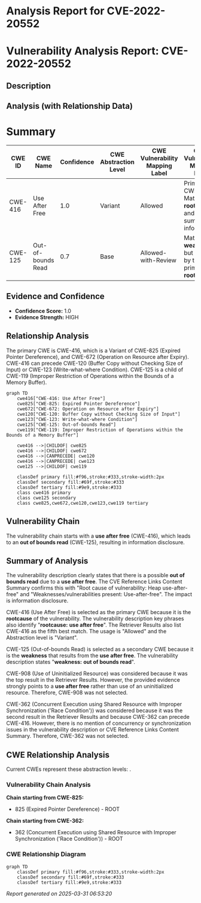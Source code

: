 # Analysis Report for CVE-2022-20552

# Vulnerability Analysis Report: CVE-2022-20552

## Description



## Analysis (with Relationship Data)

# Summary
| CWE ID | CWE Name | Confidence | CWE Abstraction Level | CWE Vulnerability Mapping Label | CWE-Vulnerability Mapping Notes |
|---|---|---|---|---|---|
| CWE-416 | Use After Free | 1.0 | Variant | Allowed | Primary CWE. Matches the **rootcause** and summary information. |
| CWE-125 | Out-of-bounds Read | 0.7 | Base | Allowed-with-Review | Matches the **weakness**, but caused by the primary **rootcause**. |

## Evidence and Confidence

*   **Confidence Score:** 1.0
*   **Evidence Strength:** HIGH

## Relationship Analysis
The primary CWE is CWE-416, which is a Variant of CWE-825 (Expired Pointer Dereference), and CWE-672 (Operation on Resource after Expiry). CWE-416 can precede CWE-120 (Buffer Copy without Checking Size of Input) or CWE-123 (Write-what-where Condition). CWE-125 is a child of CWE-119 (Improper Restriction of Operations within the Bounds of a Memory Buffer).

```mermaid
graph TD
    cwe416["CWE-416: Use After Free"]
    cwe825["CWE-825: Expired Pointer Dereference"]
    cwe672["CWE-672: Operation on Resource after Expiry"]
    cwe120["CWE-120: Buffer Copy without Checking Size of Input"]
    cwe123["CWE-123: Write-what-where Condition"]
    cwe125["CWE-125: Out-of-bounds Read"]
    cwe119["CWE-119: Improper Restriction of Operations within the Bounds of a Memory Buffer"]

    cwe416 -->|CHILDOF| cwe825
    cwe416 -->|CHILDOF| cwe672
    cwe416 -->|CANPRECEDE| cwe120
    cwe416 -->|CANPRECEDE| cwe123
    cwe125 -->|CHILDOF| cwe119
    
    classDef primary fill:#f96,stroke:#333,stroke-width:2px
    classDef secondary fill:#69f,stroke:#333
    classDef tertiary fill:#9e9,stroke:#333
    class cwe416 primary
    class cwe125 secondary
    class cwe825,cwe672,cwe120,cwe123,cwe119 tertiary
```

## Vulnerability Chain
The vulnerability chain starts with a **use after free** (CWE-416), which leads to an **out of bounds read** (CWE-125), resulting in information disclosure.

## Summary of Analysis
The vulnerability description clearly states that there is a possible **out of bounds read** due to a **use after free**. The CVE Reference Links Content Summary confirms this with "Root cause of vulnerability: Heap use-after-free" and "Weaknesses/vulnerabilities present: Use-after-free". The impact is information disclosure.

CWE-416 (Use After Free) is selected as the primary CWE because it is the **rootcause** of the vulnerability. The vulnerability description key phrases also identify "**rootcause:** **use after free**". The Retriever Results also list CWE-416 as the fifth best match. The usage is "Allowed" and the Abstraction level is "Variant".

CWE-125 (Out-of-bounds Read) is selected as a secondary CWE because it is the **weakness** that results from the **use after free**. The vulnerability description states "**weakness:** **out of bounds read**".

CWE-908 (Use of Uninitialized Resource) was considered because it was the top result in the Retriever Results. However, the provided evidence strongly points to a **use after free** rather than use of an uninitialized resource. Therefore, CWE-908 was not selected.

CWE-362 (Concurrent Execution using Shared Resource with Improper Synchronization ('Race Condition')) was considered because it was the second result in the Retriever Results and because CWE-362 can precede CWE-416. However, there is no mention of concurrency or synchronization issues in the vulnerability description or CVE Reference Links Content Summary. Therefore, CWE-362 was not selected.


## CWE Relationship Analysis

Current CWEs represent these abstraction levels: .


### Vulnerability Chain Analysis

**Chain starting from CWE-825:**
- 825 (Expired Pointer Dereference) - ROOT


**Chain starting from CWE-362:**
- 362 (Concurrent Execution using Shared Resource with Improper Synchronization ('Race Condition')) - ROOT



### CWE Relationship Diagram

```mermaid
graph TD
    classDef primary fill:#f96,stroke:#333,stroke-width:2px
    classDef secondary fill:#69f,stroke:#333
    classDef tertiary fill:#9e9,stroke:#333
```



*Report generated on 2025-03-31 06:53:20*
